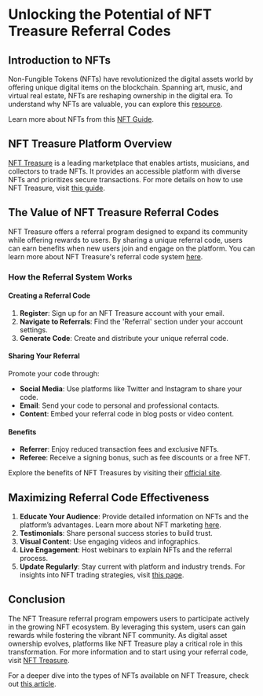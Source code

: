 # Unlocking the Potential of NFT Treasure Referral Codes

## Introduction to NFTs

Non-Fungible Tokens (NFTs) have revolutionized the digital assets world by offering unique digital items on the blockchain. Spanning art, music, and virtual real estate, NFTs are reshaping ownership in the digital era. To understand why NFTs are valuable, you can explore this [resource](https://www.license-token.com/wiki/why-are-nf-ts-valuable).

Learn more about NFTs from this [NFT Guide](https://en.wikipedia.org/wiki/Non-fungible_token).

## NFT Treasure Platform Overview

[NFT Treasure](https://example.com/nft-treasure) is a leading marketplace that enables artists, musicians, and collectors to trade NFTs. It provides an accessible platform with diverse NFTs and prioritizes secure transactions. For more details on how to use NFT Treasure, visit [this guide](https://www.license-token.com/wiki/how-to-use-nft-treasure).

## The Value of NFT Treasure Referral Codes

NFT Treasure offers a referral program designed to expand its community while offering rewards to users. By sharing a unique referral code, users can earn benefits when new users join and engage on the platform. You can learn more about NFT Treasure's referral code system [here](https://www.license-token.com/wiki/nft-treasure-referral-code).

### How the Referral System Works

#### Creating a Referral Code

1. **Register**: Sign up for an NFT Treasure account with your email.
2. **Navigate to Referrals**: Find the 'Referral' section under your account settings.
3. **Generate Code**: Create and distribute your unique referral code.

#### Sharing Your Referral

Promote your code through:
- **Social Media**: Use platforms like Twitter and Instagram to share your code.
- **Email**: Send your code to personal and professional contacts.
- **Content**: Embed your referral code in blog posts or video content.

#### Benefits

- **Referrer**: Enjoy reduced transaction fees and exclusive NFTs.
- **Referee**: Receive a signing bonus, such as fee discounts or a free NFT.

Explore the benefits of NFT Treasures by visiting their [official site](https://example.com/nft-treasure-benefits).

## Maximizing Referral Code Effectiveness

1. **Educate Your Audience**: Provide detailed information on NFTs and the platform’s advantages. Learn more about NFT marketing [here](https://www.license-token.com/wiki/what-is-nft-marketing).
2. **Testimonials**: Share personal success stories to build trust.
3. **Visual Content**: Use engaging videos and infographics.
4. **Live Engagement**: Host webinars to explain NFTs and the referral process.
5. **Update Regularly**: Stay current with platform and industry trends. For insights into NFT trading strategies, visit [this page](https://www.license-token.com/wiki/nft-trading-strategies).

## Conclusion

The NFT Treasure referral program empowers users to participate actively in the growing NFT ecosystem. By leveraging this system, users can gain rewards while fostering the vibrant NFT community. As digital asset ownership evolves, platforms like NFT Treasure play a critical role in this transformation. For more information and to start using your referral code, visit [NFT Treasure](https://example.com/nft-treasure-signup).

For a deeper dive into the types of NFTs available on NFT Treasure, check out [this article](https://www.license-token.com/wiki/nft-treasure-nft-types).